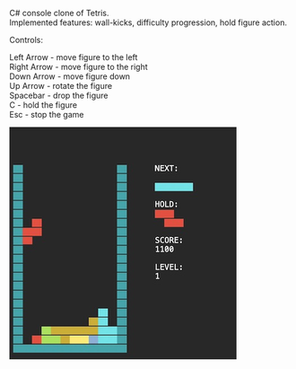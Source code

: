 C# console clone of Tetris.  
Implemented features: wall-kicks, difficulty progression, hold figure action. 
  
Controls:  
  
Left Arrow - move figure to the left  
Right Arrow - move figure to the right  
Down Arrow - move figure down  
Up Arrow - rotate the figure  
Spacebar - drop the figure  
C - hold the figure  
Esc - stop the game  



![Alt text](/ScreenShots/screenshot.jpg?raw=true "TetrisConsole")
